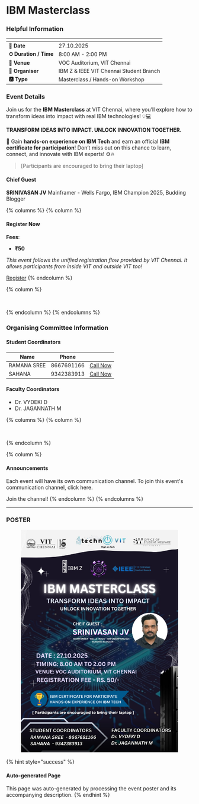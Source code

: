 # IBM Masterclass

### Helpful Information

<table data-view="cards"><thead><tr><th></th><th></th></tr></thead><tbody><tr><td><strong>📅 Date</strong></td><td>27.10.2025</td></tr><tr><td><strong>⏱ Duration / Time</strong></td><td>8:00 AM - 2:00 PM</td></tr><tr><td><strong>📍 Venue</strong></td><td>VOC Auditorium, VIT Chennai</td></tr><tr><td><strong>👤 Organiser</strong></td><td>IBM Z &#x26; IEEE VIT Chennai Student Branch</td></tr><tr><td><strong>🅰️ Type</strong></td><td>Masterclass / Hands-on Workshop</td></tr></tbody></table>

### Event Details

Join us for the **IBM Masterclass** at VIT Chennai, where you’ll explore how to transform ideas into impact with real IBM technologies! 💡💻

**TRANSFORM IDEAS INTO IMPACT. UNLOCK INNOVATION TOGETHER.**

💼 Gain **hands-on experience on IBM Tech** and earn an official **IBM certificate for participation**! Don’t miss out on this chance to learn, connect, and innovate with IBM experts! ⚙️🔥

> \[Participants are encouraged to bring their laptop]

#### Chief Guest

**SRINIVASAN JV** Mainframer - Wells Fargo, IBM Champion 2025, Budding Blogger

{% columns %}
{% column %}
#### Register Now

**Fees**:

* **₹50**

_This event follows the unified registration flow provided by VIT Chennai. It allows participants from inside VIT and outside VIT too!_

<a href="https://chennaievents.vit.ac.in/technovit/" class="button primary" data-icon="rocket-launch">Register</a>
{% endcolumn %}

{% column %}
<figure><img src="https://images.unsplash.com/photo-1607000975574-0b425df6975a?crop=entropy&#x26;cs=srgb&#x26;fm=jpg&#x26;ixid=M3wxOTcwMjR8MHwxfHNlYXJjaHw3fHxyZWdpc3RlcnxlbnwwfHx8fDE3NjEyNDU2MDF8MA&#x26;ixlib=rb-4.1.0&#x26;q=85" alt=""><figcaption></figcaption></figure>
{% endcolumn %}
{% endcolumns %}

### Organising Committee Information

#### Student Coordinators

<table data-card-size="large" data-view="cards"><thead><tr><th>Name</th><th data-type="number">Phone</th><th></th></tr></thead><tbody><tr><td>RAMANA SREE</td><td>8667691166</td><td><a href="tel:8667691166" class="button secondary">Call Now</a></td></tr><tr><td>SAHANA</td><td>9342383913</td><td><a href="tel:9342383913" class="button secondary">Call Now</a></td></tr></tbody></table>

#### Faculty Coordinators

* Dr. VYDEKI D
* Dr. JAGANNATH M

{% columns %}
{% column %}
<figure><img src="https://images.unsplash.com/photo-1650897877751-4446f52a0cb3?crop=entropy&#x26;cs=srgb&#x26;fm=jpg&#x26;ixid=M3wxOTcwMjR8MHwxfHNlYXJjaHw2fHxhbm5vdW5jZW1lbnR8ZW58MHx8fHwxNzYxMjQ2MzUxfDA&#x26;ixlib=rb-4.1.0&#x26;q=85" alt=""><figcaption></figcaption></figure>
{% endcolumn %}

{% column %}
#### Announcements

Each event will have its own communication channel. To join this event's communication channel, click here.

Join the channel!
{% endcolumn %}
{% endcolumns %}

***

### POSTER

<figure><img src="../../.gitbook/assets/image (3) (1) (1) (1) (1).png" alt=""><figcaption></figcaption></figure>

{% hint style="success" %}
#### Auto-generated Page

This page was auto-generated by processing the event poster and its accompanying description.
{% endhint %}
